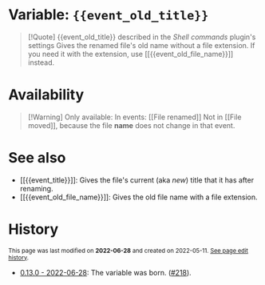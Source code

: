 # Variable: `{{event_old_title}}`
> [!Quote] {{event_old_title}} described in the *Shell commands* plugin's settings
> Gives the renamed file's old name without a file extension. If you need it with the extension, use [[{{event_old_file_name}}]] instead.

# Availability
> [!Warning] Only available:
> In events: [[File renamed]]
> Not in [[File moved]], because the file **name** does not change in that event.

# See also
- [[{{event_title}}]]: Gives the file's current (aka *new*) title that it has after renaming.
- [[{{event_old_file_name}}]]: Gives the old file name with a file extension.

# History
<small>This page was last modified on <strong>2022-06-28</strong> and created on 2022-05-11. <a href="https://github.com/Taitava/obsidian-shellcommands-documentation/commits/main/./Variables/%7B%7Bevent_old_title%7D%7D.md">See page edit history</a>.</small>
- [0.13.0 - 2022-06-28](https://github.com/Taitava/obsidian-shellcommands/blob/main/CHANGELOG.md#0130---2022-06-28): The variable was born. ([#218](https://github.com/Taitava/obsidian-shellcommands/issues/218)).